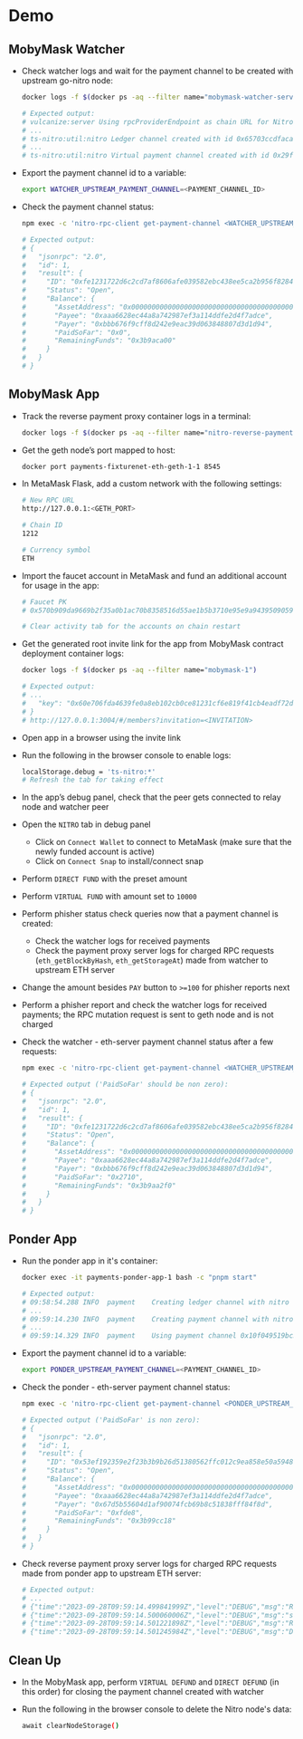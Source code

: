# Demo

## MobyMask Watcher

* Check watcher logs and wait for the payment channel to be created with upstream go-nitro node:

  ```bash
  docker logs -f $(docker ps -aq --filter name="mobymask-watcher-server")

  # Expected output:
  # vulcanize:server Using rpcProviderEndpoint as chain URL for Nitro node +0ms
  # ...
  # ts-nitro:util:nitro Ledger channel created with id 0x65703ccdfacab09ac35367bdbe6c5a337e7a6651aad526807607b1c59b28bc1e
  # ...
  # ts-nitro:util:nitro Virtual payment channel created with id 0x29ff1335d73391a50e8fde3e9b34f00c3d81c39ddc7f89187f44dd51df96140e
  ```

* Export the payment channel id to a variable:

  ```bash
  export WATCHER_UPSTREAM_PAYMENT_CHANNEL=<PAYMENT_CHANNEL_ID>
  ```

* Check the payment channel status:

  ```bash
  npm exec -c 'nitro-rpc-client get-payment-channel <WATCHER_UPSTREAM_PAYMENT_CHANNEL> -h <hostname> -p <port>'

  # Expected output:
  # {
  #   "jsonrpc": "2.0",
  #   "id": 1,
  #   "result": {
  #     "ID": "0xfe1231722d6c2cd7af8606afe039582ebc438ee5ca2b956f8284cb497597583f",
  #     "Status": "Open",
  #     "Balance": {
  #       "AssetAddress": "0x0000000000000000000000000000000000000000",
  #       "Payee": "0xaaa6628ec44a8a742987ef3a114ddfe2d4f7adce",
  #       "Payer": "0xbbb676f9cff8d242e9eac39d063848807d3d1d94",
  #       "PaidSoFar": "0x0",
  #       "RemainingFunds": "0x3b9aca00"
  #     }
  #   }
  # }
  ```

## MobyMask App

* Track the reverse payment proxy container logs in a terminal:

  ```bash
  docker logs -f $(docker ps -aq --filter name="nitro-reverse-payment-proxy")
  ```

* Get the geth node’s port mapped to host:

  ```bash
  docker port payments-fixturenet-eth-geth-1-1 8545
  ```

* In MetaMask Flask, add a custom network with the following settings:

  ```bash
  # New RPC URL
  http://127.0.0.1:<GETH_PORT>

  # Chain ID
  1212

  # Currency symbol
  ETH
  ```

* Import the faucet account in MetaMask and fund an additional account for usage in the app:

  ```bash
  # Faucet PK
  # 0x570b909da9669b2f35a0b1ac70b8358516d55ae1b5b3710e95e9a94395090597

  # Clear activity tab for the accounts on chain restart
  ```

* Get the generated root invite link for the app from MobyMask contract deployment container logs:

  ```bash
  docker logs -f $(docker ps -aq --filter name="mobymask-1")

  # Expected output:
  # ...
  #   "key": "0x60e706fda4639fe0a8eb102cb0ce81231cf6e819f41cb4eadf72d865ea4c11ad"
  # }
  # http://127.0.0.1:3004/#/members?invitation=<INVITATION>
  ```

* Open app in a browser using the invite link

* Run the following in the browser console to enable logs:

  ```bash
  localStorage.debug = 'ts-nitro:*'
  # Refresh the tab for taking effect
  ```

* In the app’s debug panel, check that the peer gets connected to relay node and watcher peer

* Open the `NITRO` tab in debug panel
  * Click on `Connect Wallet` to connect to MetaMask (make sure that the newly funded account is active)
  * Click on `Connect Snap` to install/connect snap

* Perform `DIRECT FUND` with the preset amount

* Perform `VIRTUAL FUND` with amount set to `10000`

* Perform phisher status check queries now that a payment channel is created:
  * Check the watcher logs for received payments
  * Check the payment proxy server logs for charged RPC requests (`eth_getBlockByHash`, `eth_getStorageAt`) made from watcher to upstream ETH server

* Change the amount besides `PAY` button to `>=100` for phisher reports next

* Perform a phisher report and check the watcher logs for received payments; the RPC mutation request is sent to geth node and is not charged

* Check the watcher - eth-server payment channel status after a few requests:

  ```bash
  npm exec -c 'nitro-rpc-client get-payment-channel <WATCHER_UPSTREAM_PAYMENT_CHANNEL> -h <hostname> -p <port>'

  # Expected output ('PaidSoFar' should be non zero):
  # {
  #   "jsonrpc": "2.0",
  #   "id": 1,
  #   "result": {
  #     "ID": "0xfe1231722d6c2cd7af8606afe039582ebc438ee5ca2b956f8284cb497597583f",
  #     "Status": "Open",
  #     "Balance": {
  #       "AssetAddress": "0x0000000000000000000000000000000000000000",
  #       "Payee": "0xaaa6628ec44a8a742987ef3a114ddfe2d4f7adce",
  #       "Payer": "0xbbb676f9cff8d242e9eac39d063848807d3d1d94",
  #       "PaidSoFar": "0x2710",
  #       "RemainingFunds": "0x3b9aa2f0"
  #     }
  #   }
  # }
  ```

## Ponder App

* Run the ponder app in it's container:

  ```bash
  docker exec -it payments-ponder-app-1 bash -c "pnpm start"

  # Expected output:
  # 09:58:54.288 INFO  payment    Creating ledger channel with nitro node 0xAAA6628Ec44A8a742987EF3A114dDFE2D4F7aDCE
  # ...
  # 09:59:14.230 INFO  payment    Creating payment channel with nitro node 0xAAA6628Ec44A8a742987EF3A114dDFE2D4F7aDCE
  # ...
  # 09:59:14.329 INFO  payment    Using payment channel 0x10f049519bc3f862e2b26e974be8666886228f30ea54aab06e2f23718afffab0
  ```

* Export the payment channel id to a variable:

  ```bash
  export PONDER_UPSTREAM_PAYMENT_CHANNEL=<PAYMENT_CHANNEL_ID>
  ```

* Check the ponder - eth-server payment channel status:

  ```bash
  npm exec -c 'nitro-rpc-client get-payment-channel <PONDER_UPSTREAM_PAYMENT_CHANNEL> -h <hostname> -p <port>'

  # Expected output ('PaidSoFar' is non zero):
  # {
  #   "jsonrpc": "2.0",
  #   "id": 1,
  #   "result": {
  #     "ID": "0x53ef192359e2f23b3b9b26d51380562ffc012c9ea858e50a5948c47eaf0a9ff2",
  #     "Status": "Open",
  #     "Balance": {
  #       "AssetAddress": "0x0000000000000000000000000000000000000000",
  #       "Payee": "0xaaa6628ec44a8a742987ef3a114ddfe2d4f7adce",
  #       "Payer": "0x67d5b55604d1af90074fcb69b8c51838fff84f8d",
  #       "PaidSoFar": "0xfde8",
  #       "RemainingFunds": "0x3b99cc18"
  #     }
  #   }
  # }
  ```

* Check reverse payment proxy server logs for charged RPC requests made from ponder app to upstream ETH server:

  ```bash
  # Expected output:
  # ...
  # {"time":"2023-09-28T09:59:14.499841999Z","level":"DEBUG","msg":"Request cost","cost-per-byte":1,"response-length":61,"cost":61}
  # {"time":"2023-09-28T09:59:14.500060006Z","level":"DEBUG","msg":"sent message","address":"0xAAA6628Ec44A8a742987EF3A114dDFE2D4F7aDCE","method":"receive_voucher"}
  # {"time":"2023-09-28T09:59:14.501221898Z","level":"DEBUG","msg":"Received voucher","delta":5000}
  # {"time":"2023-09-28T09:59:14.501245984Z","level":"DEBUG","msg":"Destination request","url":"http://ipld-eth-server:8081/?method=eth_getLogs"}
  ```

## Clean Up

* In the MobyMask app, perform `VIRTUAL DEFUND` and `DIRECT DEFUND` (in this order) for closing the payment channel created with watcher

* Run the following in the browser console to delete the Nitro node's data:

  ```bash
  await clearNodeStorage()
  ```
